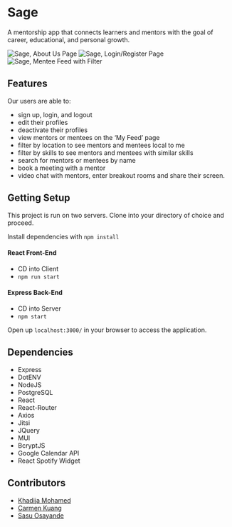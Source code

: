 # Sage
A mentorship app that connects learners and mentors with the goal of career, educational, and personal growth.

![Sage, About Us Page](https://github.com/khadija-mohamed/sage/blob/master/docs/About%20Us%20Page.png?raw=true)
![Sage, Login/Register Page](https://github.com/khadija-mohamed/sage/blob/master/docs/Login-Register%20Page.png?raw=true)
![Sage, Mentee Feed with Filter](https://github.com/khadija-mohamed/sage/blob/master/docs/Sagee%20Feed%20with%20Filter.png?raw=true)

## Features
Our users are able to:
* sign up, login, and logout
* edit their profiles
* deactivate their profiles
* view mentors or mentees on the ‘My Feed’ page
* filter by location to see mentors and mentees local to me
* filter by skills to see mentors and mentees with similar skills
* search for mentors or mentees by name
* book a meeting with a mentor
* video chat with mentors, enter breakout rooms and share their screen.

## Getting Setup
This project is run on two servers. Clone into your directory of choice and proceed. 

Install dependencies with `npm install`

#### React Front-End
* CD into Client
* `npm run start`

#### Express Back-End
* CD into Server
* `npm start`

Open up `localhost:3000/` in your browser to access the application. 

## Dependencies
* Express
* DotENV
* NodeJS
* PostgreSQL
* React
* React-Router
* Axios
* Jitsi
* JQuery
* MUI
* BcryptJS
* Google Calendar API
* React Spotify Widget

## Contributors
* [Khadija Mohamed](https://github.com/khadija-mohamed)
* [Carmen Kuang](https://github.com/carmenkk)
* [Sasu Osayande](https://github.com/Sasu-Osayande)

